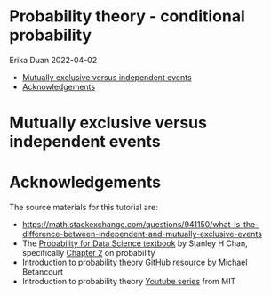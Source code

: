 Probability theory - conditional probability
================
Erika Duan
2022-04-02

-   [Mutually exclusive versus independent
    events](#mutually-exclusive-versus-independent-events)
-   [Acknowledgements](#acknowledgements)

# Mutually exclusive versus independent events

# Acknowledgements

The source materials for this tutorial are:

-   <https://math.stackexchange.com/questions/941150/what-is-the-difference-between-independent-and-mutually-exclusive-events>  
-   The [Probability for Data Science
    textbook](https://probability4datascience.com/) by Stanley H Chan,
    specifically [Chapter
    2](https://drive.google.com/file/d/1v9jLsbwG5Tl5d7XfLCfmhHuOkZZUOVNa/view)
    on probability  
-   Introduction to probability theory [GitHub
    resource](https://betanalpha.github.io/assets/case_studies/probability_theory.html)
    by Michael Betancourt  
-   Introduction to probability theory [Youtube
    series](https://www.youtube.com/playlist?list=PLUl4u3cNGP60hI9ATjSFgLZpbNJ7myAg6)
    from MIT
